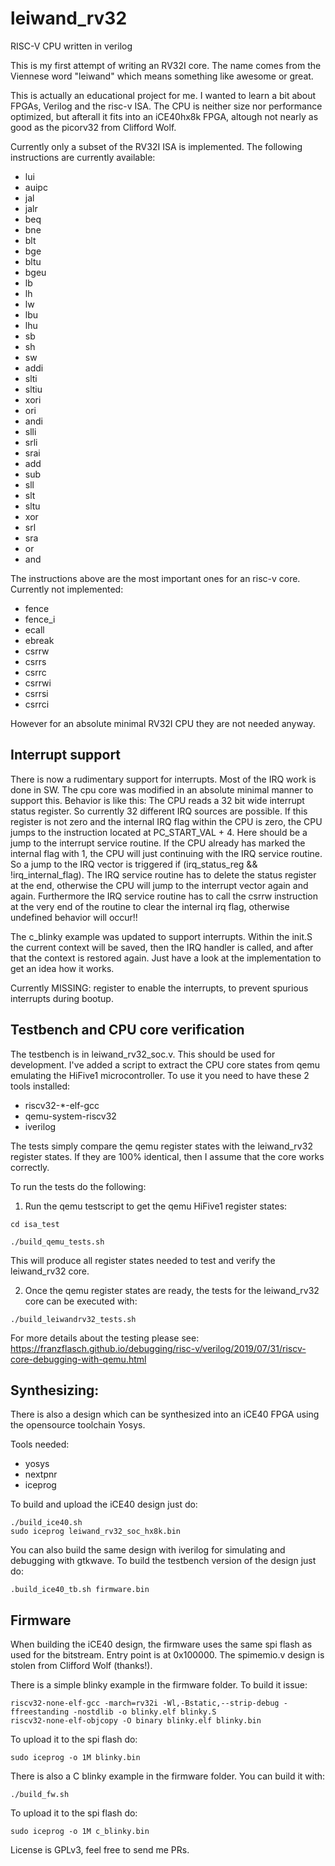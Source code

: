 # leiwand_rv32
RISC-V CPU written in verilog

This is my first attempt of writing an RV32I core. The name comes from the Viennese word "leiwand" which means something 
like awesome or great.

This is actually an educational project for me. I wanted to learn a bit about FPGAs, Verilog and the risc-v ISA.
The CPU is neither size nor performance optimized, but afterall it fits into an iCE40hx8k FPGA, altough not nearly as good as
the picorv32 from Clifford Wolf.

Currently only a subset of the RV32I ISA is implemented. The following instructions are currently available:

* lui
* auipc
* jal
* jalr
* beq
* bne
* blt
* bge
* bltu
* bgeu
* lb
* lh
* lw
* lbu
* lhu
* sb
* sh
* sw
* addi
* slti
* sltiu
* xori
* ori
* andi
* slli
* srli
* srai
* add
* sub
* sll
* slt
* sltu
* xor
* srl
* sra
* or
* and

The instructions above are the most important ones for an risc-v core. Currently not implemented:

* fence
* fence_i
* ecall
* ebreak
* csrrw
* csrrs
* csrrc
* csrrwi
* csrrsi
* csrrci

However for an absolute minimal RV32I CPU they are not needed anyway.

## Interrupt support
There is now a rudimentary support for interrupts. Most of the IRQ work is done in SW.
The cpu core was modified in an absolute minimal manner to support this.
Behavior is like this: The CPU reads a 32 bit wide interrupt status register. So currently 32 different IRQ sources are possible.
If this register is not zero and the internal IRQ flag within the CPU is zero, the CPU jumps to the instruction located at
PC_START_VAL + 4. Here should be a jump to the interrupt service routine. If the CPU already has marked the internal flag with 1,
the CPU will just continuing with the IRQ service routine. So a jump to the IRQ vector is triggered if (irq_status_reg && !irq_internal_flag).
The IRQ service routine has to delete the status register at the end, otherwise the CPU will jump to the interrupt vector again and again. Furthermore
the IRQ service routine has to call the csrrw instruction at the very end of the routine to clear the internal irq flag, otherwise undefined behavior will occur!!

The c_blinky example was updated to support interrupts. Within the init.S the current context will be saved, then the IRQ handler is called, 
and after that the context is restored again. Just have a look at the implementation to get an idea how it works.

Currently MISSING: register to enable the interrupts, to prevent spurious interrupts during bootup.

## Testbench and CPU core verification

The testbench is in leiwand_rv32_soc.v. This should be used for development.
I've added a script to extract the CPU core states from qemu emulating the HiFive1 microcontroller.
To use it you need to have these 2 tools installed:

* riscv32-*-elf-gcc
* qemu-system-riscv32
* iverilog

The tests simply compare the qemu register states with the leiwand_rv32 register states. If they are 100% identical, then
I assume that the core works correctly.

To run the tests do the following:

1. Run the qemu testscript to get the qemu HiFive1 register states:

```
cd isa_test
```

```
./build_qemu_tests.sh
```

This will produce all register states needed to test and verify the leiwand_rv32 core. 

2. Once the qemu register states are ready, the tests for the leiwand_rv32 core can be executed with:

```
./build_leiwandrv32_tests.sh
```

For more details about the testing please see:
https://franzflasch.github.io/debugging/risc-v/verilog/2019/07/31/riscv-core-debugging-with-qemu.html

## Synthesizing:
There is also a design which can be synthesized into an iCE40 FPGA using the opensource toolchain Yosys.

Tools needed:
* yosys
* nextpnr
* iceprog

To build and upload the iCE40 design just do:

```
./build_ice40.sh
sudo iceprog leiwand_rv32_soc_hx8k.bin
```

You can also build the same design with iverilog for simulating and debugging with gtkwave. To build the 
testbench version of the design just do:

```
.build_ice40_tb.sh firmware.bin
```

## Firmware

When building the iCE40 design, the firmware uses the same spi flash as used for the bitstream. Entry point is at 0x100000.
The spimemio.v design is stolen from Clifford Wolf (thanks!).

There is a simple blinky example in the firmware folder. To build it issue:

```
riscv32-none-elf-gcc -march=rv32i -Wl,-Bstatic,--strip-debug -ffreestanding -nostdlib -o blinky.elf blinky.S
riscv32-none-elf-objcopy -O binary blinky.elf blinky.bin
```

To upload it to the spi flash do:

```
sudo iceprog -o 1M blinky.bin
```


There is also a C blinky example in the firmware folder. You can build it with:
```
./build_fw.sh
```

To upload it to the spi flash do:

```
sudo iceprog -o 1M c_blinky.bin
```

License is GPLv3, feel free to send me PRs.
